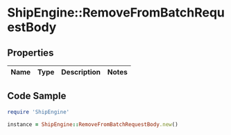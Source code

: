 # ShipEngine::RemoveFromBatchRequestBody

## Properties

Name | Type | Description | Notes
------------ | ------------- | ------------- | -------------

## Code Sample

```ruby
require 'ShipEngine'

instance = ShipEngine::RemoveFromBatchRequestBody.new()
```


